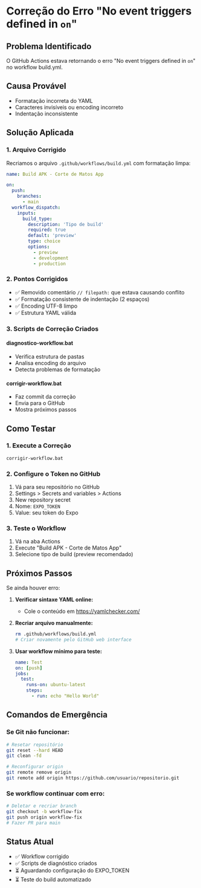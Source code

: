 # Correção do Erro "No event triggers defined in `on`"

## Problema Identificado
O GitHub Actions estava retornando o erro "No event triggers defined in `on`" no workflow build.yml.

## Causa Provável
- Formatação incorreta do YAML
- Caracteres invisíveis ou encoding incorreto
- Indentação inconsistente

## Solução Aplicada

### 1. Arquivo Corrigido
Recriamos o arquivo `.github/workflows/build.yml` com formatação limpa:

```yaml
name: Build APK - Corte de Matos App

on:
  push:
    branches:
      - main
  workflow_dispatch:
    inputs:
      build_type:
        description: 'Tipo de build'
        required: true
        default: 'preview'
        type: choice
        options:
          - preview
          - development
          - production
```

### 2. Pontos Corrigidos
- ✅ Removido comentário `// filepath:` que estava causando conflito
- ✅ Formatação consistente de indentação (2 espaços)
- ✅ Encoding UTF-8 limpo
- ✅ Estrutura YAML válida

### 3. Scripts de Correção Criados

#### diagnostico-workflow.bat
- Verifica estrutura de pastas
- Analisa encoding do arquivo
- Detecta problemas de formatação

#### corrigir-workflow.bat
- Faz commit da correção
- Envia para o GitHub
- Mostra próximos passos

## Como Testar

### 1. Execute a Correção
```bash
corrigir-workflow.bat
```

### 2. Configure o Token no GitHub
1. Vá para seu repositório no GitHub
2. Settings > Secrets and variables > Actions
3. New repository secret
4. Nome: `EXPO_TOKEN`
5. Value: seu token do Expo

### 3. Teste o Workflow
1. Vá na aba Actions
2. Execute "Build APK - Corte de Matos App"
3. Selecione tipo de build (preview recomendado)

## Próximos Passos

Se ainda houver erro:

1. **Verificar sintaxe YAML online:**
   - Cole o conteúdo em https://yamlchecker.com/

2. **Recriar arquivo manualmente:**
   ```bash
   rm .github/workflows/build.yml
   # Criar novamente pelo GitHub web interface
   ```

3. **Usar workflow mínimo para teste:**
   ```yaml
   name: Test
   on: [push]
   jobs:
     test:
       runs-on: ubuntu-latest
       steps:
         - run: echo "Hello World"
   ```

## Comandos de Emergência

### Se Git não funcionar:
```bash
# Resetar repositório
git reset --hard HEAD
git clean -fd

# Reconfigurar origin
git remote remove origin
git remote add origin https://github.com/usuario/repositorio.git
```

### Se workflow continuar com erro:
```bash
# Deletar e recriar branch
git checkout -b workflow-fix
git push origin workflow-fix
# Fazer PR para main
```

## Status Atual
- ✅ Workflow corrigido
- ✅ Scripts de diagnóstico criados
- ⏳ Aguardando configuração do EXPO_TOKEN
- ⏳ Teste do build automatizado
